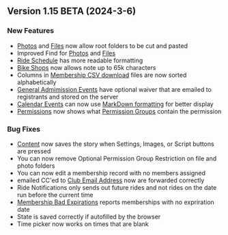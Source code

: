  ## Version 1.15 BETA (2024-3-6)
 ### New Features
 - [Photos](/Photo/browse) and [Files](/File/browse) now allow root folders to be cut and pasted
 - Improved Find for [Photos](/Photo/search) and [Files](/File/search)
 - [Ride Schedule](Rides/schedule) has more readable formatting
 - [Bike Shops](/Admin/bikeShopList) now allows note up to 65k characters
 - Columns in [Membership CSV download](/Membership/Configure/csv) files are now sorted alphabetically
 - [General Admimission Events](/GA/manage) have optional waiver that are emailed to registrants and stored on the server
 - [Calendar Events](/Calendar/events) can now use [MarkDown formatting](https://www.markdownguide.org/basic-syntax/) for better display
 - [Permissions](/Admin/Permission/permissions) now shows what [Permission Groups](/Admin/Permission/permissionGroups) contain the permission

 ### Bug Fixes
 - [Content](/Content/recent) now saves the story when Settings, Images, or Script buttons are pressed
 - You can now remove Optional Permission Group Restriction on file and photo folders
 - You can now edit a membership record with no members assigned
 - emailed CC'ed to [Club Email Address](/Admin/clubEmails) now are forwarded correctly
 - Ride Notifications only sends out future rides and not rides on the date run before the current time
 - [Membership Bad Expirations](/Membership/Maintenance/audit/badExpirations) reports memberships with no expriration date
 - State is saved correctly if autofilled by the browser
 - Time picker now works on times that are blank
